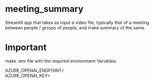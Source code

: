 # meeting_summary
Streamlit app that takes as input a video file, typically that of a meeting between people / groups of people, and make summary of the same.

# Important

make .env file with the required environment Variables:

AZURE_OPENAI_ENDPOINT= <br>
AZURE_OPENAI_KEY=

